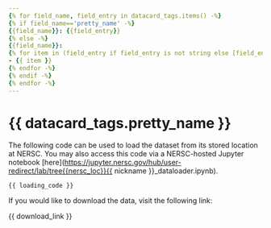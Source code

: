 ```yaml
---
{% for field_name, field_entry in datacard_tags.items() -%}
{% if field_name=='pretty_name' -%}
{{field_name}}: {{field_entry}}
{% else -%}
{{field_name}}:
{% for item in (field_entry if field_entry is not string else [field_entry]) -%}
- {{ item }}    
{% endfor -%}
{% endif -%}
{% endfor -%}
---
```


# {{ datacard_tags.pretty_name }}

The following code can be used to load the dataset from its stored location at NERSC. You may also access this code via a NERSC-hosted Jupyter notebook [here](https://jupyter.nersc.gov/hub/user-redirect/lab/tree{{nersc_loc}}{{ nickname }}_dataloader.ipynb).

```
{{ loading_code }}
```

If you would like to download the data, visit the following link:

{{ download_link }}